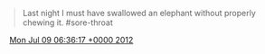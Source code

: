 > Last night I must have swallowed an elephant without properly chewing it\. \#sore\-throat

<img src="../../media/tweet.ico" width="12" /> [Mon Jul 09 06:36:17 +0000 2012](https://twitter.com/DromerDenker/status/222217592683765760)